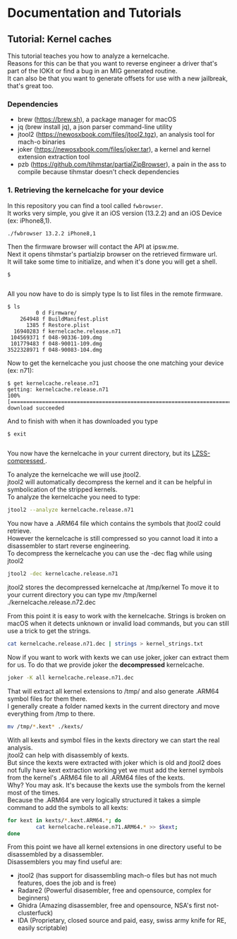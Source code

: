 # Documentation and Tutorials

## Tutorial: Kernel caches
This tutorial teaches you how to analyze a kernelcache.  
Reasons for this can be that you want to reverse engineer a driver that's part of the IOKit or find a bug in an MIG generated routine.  
It can also be that you want to generate offsets for use with a new jailbreak, that's great too.  

### Dependencies
- brew (https://brew.sh), a package manager for macOS
- jq (brew install jq), a json parser command-line utility
- jtool2 (https://newosxbook.com/files/jtool2.tgz), an analysis tool for mach-o binaries
- joker (https://newosxbook.com/files/joker.tar), a kernel and kernel extension extraction tool
- pzb (https://github.com/tihmstar/partialZipBrowser), a pain in the ass to compile because tihmstar doesn't check dependencies

### 1. Retrieving the kernelcache for your device
In this repository you can find a tool called ```fwbrowser```.  
It works very simple, you give it an iOS version (13.2.2) and an iOS Device (ex: iPhone8,1).  
```bash
./fwbrowser 13.2.2 iPhone8,1
```
Then the firmware browser will contact the API at ipsw.me.  
Next it opens tihmstar's partialzip browser on the retrieved firmware url.  
It will take some time to initialize, and when it's done you will get a shell.  

```
$ 


```

All you now have to do is simply type ls to list files in the remote firmware.  
```
$ ls
         0 d Firmware/
    264948 f BuildManifest.plist
      1385 f Restore.plist
  16940283 f kernelcache.release.n71
 104569371 f 048-90336-109.dmg
 101779483 f 048-90011-109.dmg
3522328971 f 048-90083-104.dmg
```

Now to get the kernelcache you just choose the one matching your device (ex: n71):  
```
$ get kernelcache.release.n71
getting: kernelcache.release.n71
100% [===================================================================================================>]
download succeeded
```

And to finish with when it has downloaded you type
```
$ exit


```

You now have the kernelcache in your current directory, but its [LZSS-compressed ](https://opensource.apple.com/source/boot/boot-132/i386/boot2/lzss.c).

To analyze the kernelcache we will use jtool2.  
jtool2 will automatically decompress the kernel and it can be helpful in symbolication of the stripped kernels.  
To analyze the kernelcache you need to type:
```bash
jtool2 --analyze kernelcache.release.n71
```
You now have a .ARM64 file which contains the symbols that jtool2 could retrieve.  
However the kernelcache is still compressed so you cannot load it into a disassembler to start reverse engineering.  
To decompress the kernelcache you can use the -dec flag while using jtool2
```bash
jtool2 -dec kernelcache.release.n71
```

jtool2 stores the decompressed kernelcache at /tmp/kernel
To move it to your current directory you can type mv /tmp/kernel ./kernelcache.release.n72.dec

From this point it is easy to work with the kernelcache.
Strings is broken on macOS when it detects unknown or invalid load commands, but you can still use a trick to get the strings.  
```bash
cat kernelcache.release.n71.dec | strings > kernel_strings.txt
```

Now if you want to work with kexts we can use joker, joker can extract them for us.
To do that we provide joker the **decompressed** kernelcache.  
```bash
joker -K all kernelcache.release.n71.dec
```
That will extract all kernel extensions to /tmp/ and also generate .ARM64 symbol files for them there.  
I generally create a folder named kexts in the current directory and move everything from /tmp to there.  
```bash
mv /tmp/*.kext* ./kexts/
```

With all kexts and symbol files in the kexts directory we can start the real analysis.  
jtool2 can help with disassembly of kexts.  
But since the kexts were extracted with joker which is old and jtool2 does not fully have kext extraction working yet we must add the kernel symbols from the kernel's .ARM64 file to all .ARM64 files of the kexts.  
Why? You may ask. It's because the kexts use the symbols from the kernel most of the times.  
Because the .ARM64 are very logically structured it takes a simple command to add the symbols to all kexts:
```bash
for kext in kexts/*.kext.ARM64.*; do 
         cat kernelcache.release.n71.ARM64.* >> $kext;
done
```

From this point we have all kernel extensions in one directory useful to be disassembled by a disassembler.  
Disassemblers you may find useful are:
- jtool2 (has support for disassembling mach-o files but has not much features, does the job and is free)
- Radare2 (Powerful disasembler, free and opensource, complex for beginners)
- Ghidra (Amazing disassembler, free and opensource,  NSA's first not-clusterfuck)
- IDA (Proprietary, closed source and paid, easy, swiss army knife for RE, easily scriptable) 
